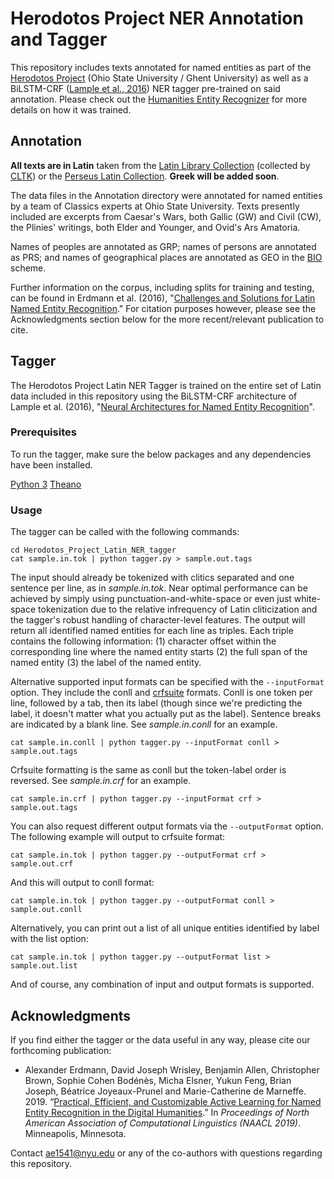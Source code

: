 # Herodotos Project NER Annotation and Tagger

This repository includes texts annotated for named entities as part of the [Herodotos Project](https://u.osu.edu/herodotos/) (Ohio State University / Ghent University) as well as a BiLSTM-CRF ([Lample et al., 2016](https://arxiv.org/abs/1603.01360)) NER tagger pre-trained on said annotation. Please check out the [Humanities Entity Recognizer](https://github.com/alexerdmann/HER) for more details on how it was trained.

## Annotation

**All texts are in Latin** taken from the [Latin Library Collection](https://www.thelatinlibrary.com) (collected by [CLTK](https://github.com/cltk/latin_text_latin_library)) or the [Perseus Latin Collection](http://www.perseus.tufts.edu/hopper/collection?collection=Perseus:collection:Greco-Roman). **Greek will be added soon**.

The data files in the Annotation directory were annotated for named entities by a team of Classics experts at Ohio State University. Texts presently included are excerpts from Caesar's Wars, both Gallic (GW) and Civil (CW), the Plinies' writings, both Elder and Younger, and Ovid's Ars Amatoria.

Names of peoples are annotated as GRP; names of persons are annotated as PRS; and names of geographical places are annotated as GEO in the [BIO](https://en.wikipedia.org/wiki/Inside–outside–beginning_(tagging)) scheme.

Further information on the corpus, including splits for training and testing, can be found in Erdmann et al. (2016), "[Challenges and Solutions for Latin Named Entity Recognition](http://www.aclweb.org/anthology/W16-4012)." For citation purposes however, please see the Acknowledgments section below for the more recent/relevant publication to cite. 

## Tagger

The Herodotos Project Latin NER Tagger is trained on the entire set of Latin data included in this repository using the BiLSTM-CRF architecture of Lample et al. (2016), "[Neural Architectures for Named Entity Recognition](https://arxiv.org/abs/1603.01360)".

### Prerequisites

To run the tagger, make sure the below packages and any dependencies have been installed.

[Python 3](https://www.python.org/downloads/)
[Theano](https://github.com/Theano/Theano)

### Usage

The tagger can be called with the following commands:

```
cd Herodotos_Project_Latin_NER_tagger
cat sample.in.tok | python tagger.py > sample.out.tags
```

The input should already be tokenized with clitics separated and one sentence per line, as in *sample.in.tok*. Near optimal performance can be achieved by simply using punctuation-and-white-space or even just white-space tokenization due to the relative infrequency of Latin cliticization and the tagger's robust handling of character-level features. The output will return all identified named entities for each line as triples. Each triple contains the following information: (1) character offset within the corresponding line where the named entity starts (2) the full span of the named entity (3) the label of the named entity.

Alternative supported input formats can be specified with the ```--inputFormat``` option. They include the conll and [crfsuite](http://www.chokkan.org/software/crfsuite/) formats. Conll is one token per line, followed by a tab, then its label (though since we're predicting the label, it doesn't matter what you actually put as the label). Sentence breaks are indicated by a blank line. See *sample.in.conll* for an example.

```
cat sample.in.conll | python tagger.py --inputFormat conll > sample.out.tags
```

Crfsuite formatting is the same as conll but the token-label order is reversed. See *sample.in.crf* for an example.

```
cat sample.in.crf | python tagger.py --inputFormat crf > sample.out.tags
```

You can also request different output formats via the ```--outputFormat``` option. The following example will output to crfsuite format:

```
cat sample.in.tok | python tagger.py --outputFormat crf > sample.out.crf
```

And this will output to conll format:

```
cat sample.in.tok | python tagger.py --outputFormat conll > sample.out.conll
```

Alternatively, you can print out a list of all unique entities identified by label with the list option:

```
cat sample.in.tok | python tagger.py --outputFormat list > sample.out.list
```

And of course, any combination of input and output formats is supported.

## Acknowledgments

If you find either the tagger or the data useful in any way, please cite our forthcoming publication:

* Alexander Erdmann, David Joseph Wrisley, Benjamin Allen, Christopher Brown, Sophie Cohen Bodénès, Micha Elsner, Yukun Feng, Brian Joseph, Béatrice Joyeaux-Prunel and Marie-Catherine de Marneffe. 2019. “[Practical, Efficient, and Customizable Active Learning for Named Entity Recognition in the Digital Humanities](https://github.com/alexerdmann/HER/blob/master/HER_NAACL2019_preprint.pdf).” In *Proceedings of North American Association of Computational Linguistics (NAACL 2019)*. Minneapolis, Minnesota.

Contact ae1541@nyu.edu or any of the co-authors with questions regarding this repository. 

